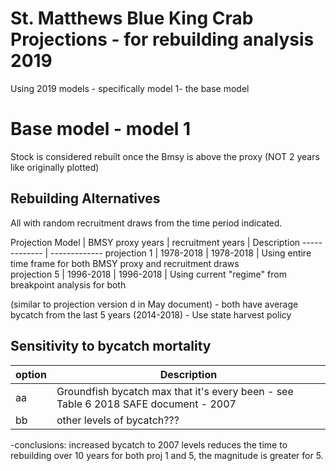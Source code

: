 # St. Matthews Blue King Crab Projections - for rebuilding analysis 2019
Using 2019 models - specifically model 1- the base model


# Base model - model 1 

Stock is considered rebuilt once the Bmsy is above the proxy (NOT 2 years like originally plotted)

## Rebuilding Alternatives 
All with random recruitment draws from the time period indicated.

Projection Model    | BMSY proxy years  | recruitment years | Description
------------- 			| -------------
projection 1      	| 1978-2018			    |   1978-2018		    | Using entire time frame for both BMSY proxy and recruitment draws		    
projection 5   			| 1996-2018			    | 	1996-2018		    | Using current "regime" from breakpoint analysis for both 

(similar to projection version d in May document)
	- both have average bycatch from the last 5 years (2014-2018)
	- Use state harvest policy 

## Sensitivity to bycatch mortality

option  |	Description
--------|	--------------
aa    	| 	Groundfish bycatch max that it's every been - see Table 6 2018 SAFE document - 2007
bb	  	|	  other levels of bycatch???

-conclusions: increased bycatch to 2007 levels reduces the time to rebuilding over 10 years for both proj 1 and 5, the magnitude is greater for 5.